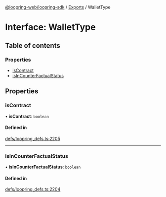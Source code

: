 [@loopring-web/loopring-sdk](../README.md) / [Exports](../modules.md) / WalletType

# Interface: WalletType

## Table of contents

### Properties

- [isContract](WalletType.md#iscontract)
- [isInCounterFactualStatus](WalletType.md#isincounterfactualstatus)

## Properties

### isContract

• **isContract**: `boolean`

#### Defined in

[defs/loopring_defs.ts:2205](https://github.com/Loopring/loopring_sdk/blob/077bca2/src/defs/loopring_defs.ts#L2205)

___

### isInCounterFactualStatus

• **isInCounterFactualStatus**: `boolean`

#### Defined in

[defs/loopring_defs.ts:2204](https://github.com/Loopring/loopring_sdk/blob/077bca2/src/defs/loopring_defs.ts#L2204)
